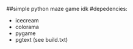 ##simple python maze game idk
#depedencies:
- icecream
- colorama
- pygame
- pgtext
(see build.txt)
